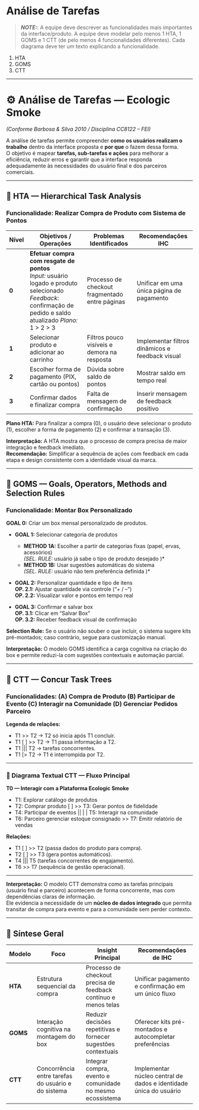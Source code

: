 # Análise de Tarefas

> **_NOTE:_**: A equipe deve descrever as funcionalidades mais importantes da interface/produto. A equipe deve modelar pelo menos 1 HTA, 1 GOMS e 1 CTT (de pelo menos 4 funcionalidades diferentes). Cada diagrama deve ter um texto explicando a funcionalidade.

1. HTA
2. GOMS
3. CTT

---

# ⚙️ Análise de Tarefas — Ecologic Smoke  
*(Conforme Barbosa & Silva 2010 / Disciplina CC8122 – FEI)*

A análise de tarefas permite compreender **como os usuários realizam o trabalho** dentro da interface proposta e **por que** o fazem dessa forma.  
O objetivo é mapear **tarefas, sub-tarefas e ações** para melhorar a eficiência, reduzir erros e garantir que a interface responda adequadamente às necessidades do usuário final e dos parceiros comerciais.

---

## 🔹 HTA — Hierarchical Task Analysis  
### **Funcionalidade: Realizar Compra de Produto com Sistema de Pontos**

| Nível | Objetivos / Operações | Problemas Identificados | Recomendações IHC |
|-------|-----------------------|-------------------------|-------------------|
| **0** | **Efetuar compra com resgate de pontos**  <br> *Input:* usuário logado e produto selecionado    *Feedback:* confirmação de pedido e saldo atualizado    *Plano:* 1 > 2 > 3 | Processo de checkout fragmentado entre páginas | Unificar em uma única página de pagamento |
| **1** | Selecionar produto e adicionar ao carrinho | Filtros pouco visíveis e demora na resposta | Implementar filtros dinâmicos e feedback visual |
| **2** | Escolher forma de pagamento (PIX, cartão ou pontos) | Dúvida sobre saldo de pontos | Mostrar saldo em tempo real |
| **3** | Confirmar dados e finalizar compra | Falta de mensagem de confirmação | Inserir mensagem de feedback positivo |

**Plano HTA:** Para finalizar a compra (0), o usuário deve selecionar o produto (1), escolher a forma de pagamento (2) e confirmar a transação (3).  

**Interpretação:** A HTA mostra que o processo de compra precisa de maior integração e feedback imediato.  
**Recomendação:** Simplificar a sequência de ações com feedback em cada etapa e design consistente com a identidade visual da marca.

---

## 🔹 GOMS — Goals, Operators, Methods and Selection Rules  
### **Funcionalidade: Montar Box Personalizado**

**GOAL 0:** Criar um box mensal personalizado de produtos.  

- **GOAL 1:** Selecionar categoria de produtos  
  - **METHOD 1A:** Escolher a partir de categorias fixas (papel, ervas, acessórios)  
     *(SEL. RULE:* usuário já sabe o tipo de produto desejado )*  
  - **METHOD 1B:** Usar sugestões automáticas do sistema  
     *(SEL. RULE:* usuário não tem preferência definida )*  

- **GOAL 2:** Personalizar quantidade e tipo de itens  
    **OP. 2.1:** Ajustar quantidade via controle (“+ / –”)  
    **OP. 2.2:** Visualizar valor e pontos em tempo real  

- **GOAL 3:** Confirmar e salvar box  
    **OP. 3.1:** Clicar em “Salvar Box”  
    **OP. 3.2:** Receber feedback visual de confirmação  

**Selection Rule:** Se o usuário não souber o que incluir, o sistema sugere kits pré-montados; caso contrário, segue para customização manual.  

**Interpretação:** O modelo GOMS identifica a carga cognitiva na criação do box e permite reduzi-la com sugestões contextuais e automação parcial.  

---

## 🔹 CTT — Concur Task Trees  
### **Funcionalidades: (A) Compra de Produto   (B) Participar de Evento   (C) Interagir na Comunidade   (D) Gerenciar Pedidos Parceiro**

**Legenda de relações:**  
- T1 >> T2 → T2 só inicia após T1 concluir.  
- T1 [ ] >> T2 → T1 passa informação a T2.  
- T1 ||| T2 → tarefas concorrentes.  
- T1 [> T2 → T1 é interrompida por T2.  

---

### 🧭 Diagrama Textual CTT — Fluxo Principal

**T0 — Interagir com a Plataforma Ecologic Smoke**  
- T1: Explorar catálogo de produtos  
- T2: Comprar produto [ ] >> T3: Gerar pontos de fidelidade  
- T4: Participar de eventos || | | T5: Interagir na comunidade  
- T6: Parceiro gerenciar estoque consignado >> T7: Emitir relatório de vendas  

**Relações:**  
- T1 [ ] >> T2 (passa dados do produto para compra).  
- T2 [ ] >> T3 (gera pontos automáticos).  
- T4 ||| T5 (tarefas concorrentes de engajamento).  
- T6 >> T7 (sequência de gestão operacional).  

---

**Interpretação:** O modelo CTT demonstra como as tarefas principais (usuário final e parceiro) acontecem de forma concorrente, mas com dependências claras de informação.  
Ele evidencia a necessidade de um **núcleo de dados integrado** que permita transitar de compra para evento e para a comunidade sem perder contexto.

---

## 🧩 Síntese Geral

| Modelo | Foco | Insight Principal | Recomendações de IHC |
|---------|------|------------------|-----------------------|
| **HTA** | Estrutura sequencial da compra | Processo de checkout precisa de feedback contínuo e menos telas | Unificar pagamento e confirmação em um único fluxo |
| **GOMS** | Interação cognitiva na montagem do box | Reduzir decisões repetitivas e fornecer sugestões contextuais | Oferecer kits pré-montados e autocompletar preferências |
| **CTT** | Concorrência entre tarefas do usuário e do sistema | Integrar compra, evento e comunidade no mesmo ecossistema | Implementar núcleo central de dados e identidade única do usuário |



